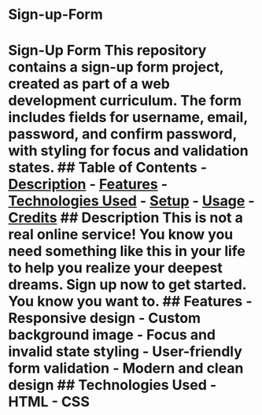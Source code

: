# Sign-up-Form
 # Sign-Up Form  This repository contains a sign-up form project, created as part of a web development curriculum. The form includes fields for username, email, password, and confirm password, with styling for focus and validation states.  ## Table of Contents - [Description](#description) - [Features](#features) - [Technologies Used](#technologies-used) - [Setup](#setup) - [Usage](#usage) - [Credits](#credits)  ## Description This is not a real online service! You know you need something like this in your life to help you realize your deepest dreams. Sign up now to get started. You know you want to.  ## Features - Responsive design - Custom background image - Focus and invalid state styling - User-friendly form validation - Modern and clean design  ## Technologies Used - HTML - CSS  
